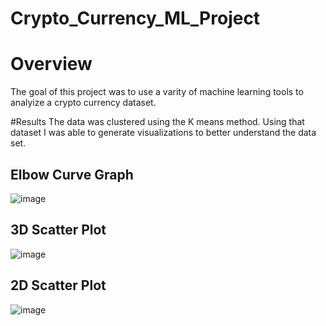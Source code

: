 # Crypto_Currency_ML_Project
# Overview
The goal of this project was to use a varity of machine learning tools to analyize a crypto currency dataset.

#Results
The data was clustered using the K means method. Using that dataset I was able to generate visualizations to better understand the data set.

## Elbow Curve Graph
![image](https://user-images.githubusercontent.com/77762219/125182886-c7fdb800-e1c6-11eb-8e3d-e5a4675f1b62.png)

## 3D Scatter Plot
![image](https://user-images.githubusercontent.com/77762219/125182905-e794e080-e1c6-11eb-844e-4da30e81914e.png)

## 2D Scatter Plot
![image](https://user-images.githubusercontent.com/77762219/125182921-04c9af00-e1c7-11eb-9299-7e51391de9ee.png)

